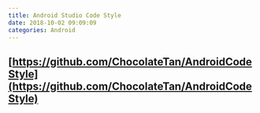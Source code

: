 ```yaml
---
title: Android Studio Code Style
date: 2018-10-02 09:09:09
categories: Android
---
```

## [https://github.com/ChocolateTan/AndroidCodeStyle](https://github.com/ChocolateTan/AndroidCodeStyle)



